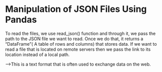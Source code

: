 # Manipulation of JSON Files Using Pandas
To read the files, we use read_json() function and through it, we pass the path to the JSON file we want to read. Once we do that, it returns a “DataFrame”( A table of rows and columns) that stores data. If we want to read a file that is located on remote servers then we pass the link to its location instead of a local path.

-->This is a text format that is often used to exchange data on the web.
